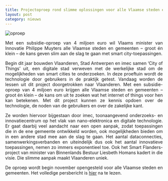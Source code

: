 ```yaml
---
title: Projectoproep rond slimme oplossingen voor alle Vlaamse steden en gemeenten aangekondigd 
layout: post
category: nieuws
---
```


![oproep](http://www.philippemuyters.be/sites/parlement.n-va.be/files/styles/style_news_detail_retina/public/generated/images/news-picture/smart_city3x.png?itok=kleiQARm&timestamp=1507630929)

<div style="text-align: justify;margin-bottom: 1em;">Met een subsidie-oproep van 4 miljoen euro wil Vlaams minister van Innovatie Philippe Muyters alle Vlaamse steden en gemeenten – groot én klein – de kans geven slim aan de slag te gaan met smart city-toepassingen.</div>

<div style="text-align: justify;margin-bottom: 1em;">Begin dit jaar  bouwden Vlaanderen, Stad Antwerpen en imec samen ‘City of Things’ uit, een digitale stad verweven met de werkelijke stad om de mogelijkheden van smart cities te onderzoeken. In deze proeftuin wordt de technologie door gebruikers in de praktijk getest. Vandaag worden de lessen uit dit project doorgetrokken naar Vlaanderen. Met een subsidie-oproep van 4 miljoen euro krijgen alle Vlaamse steden en gemeenten – groot én klein – de kans om uit te zoeken wat het internet of things voor hen kan betekenen. Met dit project kunnen ze kennis opdoen over de technologie, de noden van de gebruikers en over de zakelijke kant.</div>

<div style="text-align: justify;margin-bottom: 1em;">Ze worden hiervoor bijgestaan door imec, toonaangevend onderzoeks- en innovatiecentrum op het vlak van nano-elektronica en digitale technologie. Er gaat daarbij veel aandacht naar een open aanpak, zodat toepassingen die in de ene gemeente ontwikkeld worden, ook mogelijkheden bieden om in een andere stad mee aan de slag te gaan. Het aantal dataconnecties, samenwerkingsverbanden en uiteindelijk dus ook het aantal innovatieve toepassingen, nemen zo immers exponentieel toe. Ook het Smart Flanders-project van minister van Binnenlands Bestuur Liesbeth Homans kadert in die visie. Die slimme aanpak maakt Vlaanderen uniek.</div>

<div style="text-align: justify;margin-bottom: 1em;">De oproep wordt begin november opengesteld voor alle Vlaamse steden en gemeenten. Het volledige persbericht is <a href="http://www.philippemuyters.be/nieuws/city-of-things-in-elke-vlaamse-gemeente">hier</a> na te lezen.</div>

